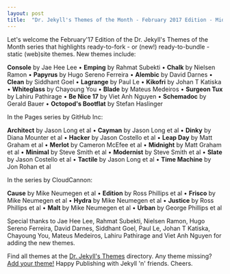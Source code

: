 ```yaml
---
layout: post
title:  "Dr. Jekyll's Themes of the Month - February 2017 Edition - Midnight, Hacker, Merlot, Bootflat, Schemadoc etc."
---
```


Let's welcome the February'17 Edition of the Dr. Jekyll's Themes of the Month series
that highlights ready-to-fork - or (new!) ready-to-bundle - static (web)site themes. 
New themes include:

**Console** by Jae Hee Lee • 
**Emping** by Rahmat Subekti • 
**Chalk** by Nielsen Ramon • 
**Papyrus** by Hugo Sereno Ferreira • 
**Alembic** by David Darnes • 
**Clean** by Siddhant Goel • 
**Lagrange** by Paul Le • 
**Kikofri** by Johan T Katiska • 
**Whiteglass** by Chayoung You • 
**Blade** by Mateus Medeiros • 
**Surgeon Tux** by Lahiru Pathirage • 
**Be Nice 17** by Viet Anh Nguyen • 
**Schemadoc** by Gerald Bauer •
**Octopod's Bootflat** by Stefan Haslinger

In the Pages series by GitHub Inc:

**Architect** by Jason Long et al • 
**Cayman** by Jason Long et al •
**Dinky** by Diana Mounter et al •
**Hacker** by Jason Costello et al •
**Leap Day** by Matt Graham et al •
**Merlot** by Cameron McEfee et al •
**Midnight** by Matt Graham et al •
**Minimal** by Steve Smith et al •
**Modernist** by Steve Smith et al •
**Slate** by Jason Costello et al •
**Tactile** by Jason Long et al •
**Time Machine** by Jon Rohan et al

In the series by CloudCannon:

**Cause** by Mike Neumegen et al •
**Edition** by Ross Phillips et al •
**Frisco** by Mike Neumegen et al •
**Hydra** by Mike Neumegen et al •
**Justice** by Ross Phillips et al •
**Malt** by Mike Neumegen et al •
**Urban** by George Phillips et al
  
Special thanks to Jae Hee Lee, Rahmat Subekti, Nielsen Ramon, Hugo Sereno Ferreira,
David Darnes, Siddhant Goel, Paul Le, Johan T Katiska, Chayoung You, Mateus Medeiros,
Lahiru Pathirage and Viet Anh Nguyen
for adding the new themes.

Find all themes at the [Dr. Jekyll's Themes](http://drjekyllthemes.github.io) directory.
Any theme missing? [Add your theme!](https://github.com/drjekyllthemes/themes)
Happy Publishing with Jekyll 'n' friends. Cheers.
